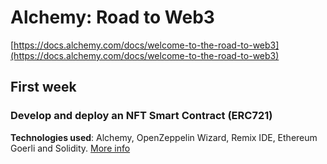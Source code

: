 # Alchemy: Road to Web3

[https://docs.alchemy.com/docs/welcome-to-the-road-to-web3](https://docs.alchemy.com/docs/welcome-to-the-road-to-web3)

## First week

### Develop and deploy an NFT Smart Contract (ERC721)

**Technologies used**: Alchemy, OpenZeppelin Wizard, Remix IDE, Ethereum Goerli and Solidity.
[More info](https://github.com/falconandrea/alchemy-road-to-web3/tree/main/week-1)
